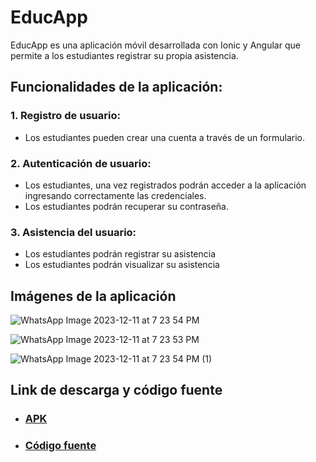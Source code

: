 # EducApp

EducApp es una aplicación móvil desarrollada con Ionic y Angular que permite a los estudiantes registrar su propia asistencia.

## Funcionalidades de la aplicación:

### 1. Registro de usuario:
- Los estudiantes pueden crear una cuenta a través de un formulario.

### 2. Autenticación de usuario:
- Los estudiantes, una vez registrados podrán acceder a la aplicación ingresando correctamente las credenciales.
- Los estudiantes podrán recuperar su contraseña.

### 3. Asistencia del usuario:
- Los estudiantes podrán registrar su asistencia
- Los estudiantes podrán visualizar su asistencia


## Imágenes de la aplicación

![WhatsApp Image 2023-12-11 at 7 23 54 PM](https://github.com/awawangeloduoc/Movil/assets/107156626/7e0046af-9796-413e-b863-84ba911e4932)

![WhatsApp Image 2023-12-11 at 7 23 53 PM](https://github.com/awawangeloduoc/Movil/assets/107156626/2da04296-8901-4a13-a5b0-f213f3859356)

![WhatsApp Image 2023-12-11 at 7 23 54 PM (1)](https://github.com/awawangeloduoc/Movil/assets/107156626/47e0210a-0989-4e07-a88c-077409171840)



## Link de descarga y código fuente

- ### [APK](https://github.com/awawangeloduoc/Movil/releases/download/app/EducApp.apk)
- ### [Código fuente](https://github.com/awawangeloduoc/Movil/archive/refs/tags/app.zip)



